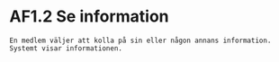 # AF1.2 Se information
    En medlem väljer att kolla på sin eller någon annans information. 
    Systemt visar informationen.